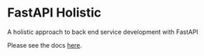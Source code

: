 # FastAPI Holistic

A holistic approach to back end service development with FastAPI

Please see the docs [here](#).

